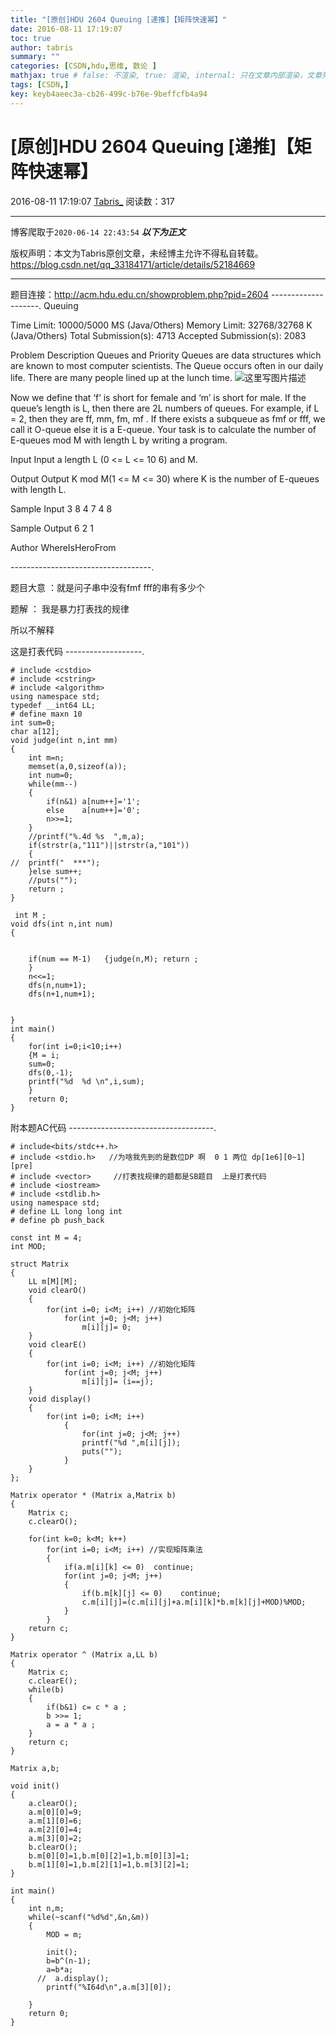 ```yaml
---
title: "[原创]HDU 2604 Queuing [递推]【矩阵快速幂】"
date: 2016-08-11 17:19:07
toc: true
author: tabris
summary: ""
categories: [CSDN,hdu,思维, 数论 ]
mathjax: true # false: 不渲染, true: 渲染, internal: 只在文章内部渲染，文章列表中不渲染
tags: [CSDN,]
key: keyb4aeec3a-cb26-499c-b76e-9beffcfb4a94
---
```


# [原创]HDU 2604 Queuing [递推]【矩阵快速幂】

2016-08-11 17:19:07  [Tabris_](https://me.csdn.net/qq_33184171) 阅读数：317

---

博客爬取于`2020-06-14 22:43:54`
***以下为正文***

版权声明：本文为Tabris原创文章，未经博主允许不得私自转载。
https://blog.csdn.net/qq_33184171/article/details/52184669

<!-- more -->

---

题目连接：http://acm.hdu.edu.cn/showproblem.php?pid=2604
--------------------.
Queuing

Time Limit: 10000/5000 MS (Java/Others)    Memory Limit: 32768/32768 K (Java/Others)
Total Submission(s): 4713    Accepted Submission(s): 2083


Problem Description
Queues and Priority Queues are data structures which are known to most computer scientists. The Queue occurs often in our daily life. There are many people lined up at the lunch time. 
![这里写图片描述](http://acm.hdu.edu.cn/data/images/C154-1005-1.jpg)

  Now we define that ‘f’ is short for female and ‘m’ is short for male. If the queue’s length is L, then there are 2L numbers of queues. For example, if L = 2, then they are ff, mm, fm, mf . If there exists a subqueue as fmf or fff, we call it O-queue else it is a E-queue.
Your task is to calculate the number of E-queues mod M with length L by writing a program.
 

Input
Input a length L (0 <= L <= 10 6) and M.
 

Output
Output K mod M(1 <= M <= 30) where K is the number of E-queues with length L.
 

Sample Input
3 8
4 7
4 8
 

Sample Output
6
2
1
 

Author
WhereIsHeroFrom
 
-----------------------------------.

题目大意 ：就是问子串中没有fmf fff的串有多少个 

题解  ： 我是暴力打表找的规律  

所以不解释

这是打表代码
-------------------.
```
# include <cstdio>
# include <cstring>
# include <algorithm>
using namespace std;
typedef __int64 LL;
# define maxn 10
int sum=0;
char a[12];
void judge(int n,int mm)
{
	int m=n;
	memset(a,0,sizeof(a));
	int num=0;
	while(mm--)
	{
		if(n&1) a[num++]='1';
		else    a[num++]='0';
		n>>=1;
	}
	//printf("%.4d %s  ",m,a);
	if(strstr(a,"111")||strstr(a,"101"))
	{
//	printf("  ***");
	}else sum++;
	//puts("");
	return ;
}

 int M ;
void dfs(int n,int num)
{


	if(num == M-1)   {judge(n,M); return ;
	}
	n<<=1;
	dfs(n,num+1);
	dfs(n+1,num+1);


}
int main()
{
	for(int i=0;i<10;i++)
	{M = i;
	sum=0;
	dfs(0,-1);
	printf("%d  %d \n",i,sum);
	}
	return 0;
}
```

附本题AC代码
------------------------------------.
```
# include<bits/stdc++.h>
# include <stdio.h>   //为啥我先到的是数位DP 啊  0 1 两位 dp[1e6][0~1][pre]
# include <vector>     //打表找规律的题都是SB题目  上是打表代码
# include <iostream>
# include <stdlib.h>
using namespace std;
# define LL long long int
# define pb push_back

const int M = 4;
int MOD;

struct Matrix
{
    LL m[M][M];
    void clearO()
    {
        for(int i=0; i<M; i++) //初始化矩阵
            for(int j=0; j<M; j++)
                m[i][j]= 0;
    }
    void clearE()
    {
        for(int i=0; i<M; i++) //初始化矩阵
            for(int j=0; j<M; j++)
                m[i][j]= (i==j);
    }
    void display()
    {
        for(int i=0; i<M; i++)
            {
                for(int j=0; j<M; j++)
                printf("%d ",m[i][j]);
                puts("");
            }
    }
};

Matrix operator * (Matrix a,Matrix b)
{
    Matrix c;
    c.clearO();

    for(int k=0; k<M; k++)
        for(int i=0; i<M; i++) //实现矩阵乘法
        {
            if(a.m[i][k] <= 0)  continue;
            for(int j=0; j<M; j++)
            {
                if(b.m[k][j] <= 0)    continue;
                c.m[i][j]=(c.m[i][j]+a.m[i][k]*b.m[k][j]+MOD)%MOD;
            }
        }
    return c;
}

Matrix operator ^ (Matrix a,LL b)
{
    Matrix c;
    c.clearE();
    while(b)
    {
        if(b&1) c= c * a ;
        b >>= 1;
        a = a * a ;
    }
    return c;
}

Matrix a,b;

void init()
{
    a.clearO();
    a.m[0][0]=9;
    a.m[1][0]=6;
    a.m[2][0]=4;
    a.m[3][0]=2;
    b.clearO();
    b.m[0][0]=1,b.m[0][2]=1,b.m[0][3]=1;
    b.m[1][0]=1,b.m[2][1]=1,b.m[3][2]=1;
}

int main()
{
    int n,m;
    while(~scanf("%d%d",&n,&m))
    {
        MOD = m;

        init();
        b=b^(n-1);
        a=b*a;
      //  a.display();
        printf("%I64d\n",a.m[3][0]);

    }
    return 0;
}

```